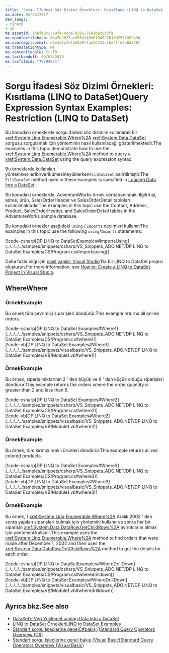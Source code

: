 ```yaml
---
title: 'Sorgu İfadesi Söz Dizimi Örnekleri: Kısıtlama (LINQ to DataSet)'
ms.date: 03/30/2017
dev_langs:
- csharp
- vb
ms.assetid: 1daf42c2-c9f4-4cda-b291-7641b9c6d3fe
ms.openlocfilehash: 04a7b2027ac956d14086f94527b10d253749949d
ms.sourcegitcommit: d2e1dfa7ef2d4e9ffae3d431cf6a4ffd9c8d378f
ms.translationtype: MT
ms.contentlocale: tr-TR
ms.lasthandoff: 09/07/2019
ms.locfileid: "70794671"
---
```

# <a name="query-expression-syntax-examples-restriction-linq-to-dataset"></a><span data-ttu-id="3415d-102">Sorgu İfadesi Söz Dizimi Örnekleri: Kısıtlama (LINQ to DataSet)</span><span class="sxs-lookup"><span data-stu-id="3415d-102">Query Expression Syntax Examples: Restriction (LINQ to DataSet)</span></span>
<span data-ttu-id="3415d-103">Bu konudaki örneklerde sorgu ifadesi söz dizimini kullanarak bir <xref:System.Linq.Enumerable.Where%2A> <xref:System.Data.DataSet> sorgusu sorgulamak için yönteminin nasıl kullanılacağı gösterilmektedir.</span><span class="sxs-lookup"><span data-stu-id="3415d-103">The examples in this topic demonstrate how to use the <xref:System.Linq.Enumerable.Where%2A> method to query a <xref:System.Data.DataSet> using the query expression syntax.</span></span>  
  
 <span data-ttu-id="3415d-104">Bu örneklerde kullanılan [](loading-data-into-a-dataset.md) yöntemiverileribirverikümesineyüklerken`FillDataSet` belirtilmiştir.</span><span class="sxs-lookup"><span data-stu-id="3415d-104">The `FillDataSet` method used in these examples is specified in [Loading Data Into a DataSet](loading-data-into-a-dataset.md).</span></span>  
  
 <span data-ttu-id="3415d-105">Bu konudaki örneklerde, AdventureWorks örnek veritabanındaki Ilgili kişi, adres, ürün, SalesOrderHeader ve SalesOrderDetail tabloları kullanılmaktadır.</span><span class="sxs-lookup"><span data-stu-id="3415d-105">The examples in this topic use the Contact, Address, Product, SalesOrderHeader, and SalesOrderDetail tables in the AdventureWorks sample database.</span></span>  
  
 <span data-ttu-id="3415d-106">Bu konudaki örnekler aşağıdaki `using` / `Imports` deyimleri kullanır:</span><span class="sxs-lookup"><span data-stu-id="3415d-106">The examples in this topic use the following `using`/`Imports` statements:</span></span>  
  
[!code-csharp[DP LINQ to DataSetExamples#ImportsUsing](../../../../samples/snippets/csharp/VS_Snippets_ADO.NET/DP LINQ to DataSet Examples/CS/Program.cs#importsusing)]        
  
 <span data-ttu-id="3415d-107">Daha fazla bilgi için [nasıl yapılır: Visual Studio](how-to-create-a-linq-to-dataset-project-in-vs.md)'Da bir LINQ to DataSet projesi oluşturun.</span><span class="sxs-lookup"><span data-stu-id="3415d-107">For more information, see [How to: Create a LINQ to DataSet Project In Visual Studio](how-to-create-a-linq-to-dataset-project-in-vs.md).</span></span>  
  
## <a name="where"></a><span data-ttu-id="3415d-108">Where</span><span class="sxs-lookup"><span data-stu-id="3415d-108">Where</span></span>  
  
### <a name="example"></a><span data-ttu-id="3415d-109">Örnek</span><span class="sxs-lookup"><span data-stu-id="3415d-109">Example</span></span>  
 <span data-ttu-id="3415d-110">Bu örnek tüm çevrimiçi siparişleri döndürür.</span><span class="sxs-lookup"><span data-stu-id="3415d-110">This example returns all online orders.</span></span>  
  
 [!code-csharp[DP LINQ to DataSet Examples#Where1](../../../../samples/snippets/csharp/VS_Snippets_ADO.NET/DP LINQ to DataSet Examples/CS/Program.cs#where1)]  
 [!code-vb[DP LINQ to DataSet Examples#Where1](../../../../samples/snippets/visualbasic/VS_Snippets_ADO.NET/DP LINQ to DataSet Examples/VB/Module1.vb#where1)]     
  
### <a name="example"></a><span data-ttu-id="3415d-111">Örnek</span><span class="sxs-lookup"><span data-stu-id="3415d-111">Example</span></span>  
 <span data-ttu-id="3415d-112">Bu örnek, sipariş miktarının 2 ' den büyük ve 6 ' dan küçük olduğu siparişleri döndürür.</span><span class="sxs-lookup"><span data-stu-id="3415d-112">This example returns the orders where the order quantity is greater than 2 and less than 6.</span></span>  
  
 [!code-csharp[DP LINQ to DataSet Examples#Where2](../../../../samples/snippets/csharp/VS_Snippets_ADO.NET/DP LINQ to DataSet Examples/CS/Program.cs#where2)]  
 [!code-vb[DP LINQ to DataSet Examples#Where2](../../../../samples/snippets/visualbasic/VS_Snippets_ADO.NET/DP LINQ to DataSet Examples/VB/Module1.vb#where2)]     
  
### <a name="example"></a><span data-ttu-id="3415d-113">Örnek</span><span class="sxs-lookup"><span data-stu-id="3415d-113">Example</span></span>  
 <span data-ttu-id="3415d-114">Bu örnek, tüm kırmızı renkli ürünleri döndürür.</span><span class="sxs-lookup"><span data-stu-id="3415d-114">This example returns all red colored products.</span></span>  
  
 [!code-csharp[DP LINQ to DataSet Examples#Where3](../../../../samples/snippets/csharp/VS_Snippets_ADO.NET/DP LINQ to DataSet Examples/CS/Program.cs#where3)]  
 [!code-vb[DP LINQ to DataSet Examples#Where3](../../../../samples/snippets/visualbasic/VS_Snippets_ADO.NET/DP LINQ to DataSet Examples/VB/Module1.vb#where3)]     
  
### <a name="example"></a><span data-ttu-id="3415d-115">Örnek</span><span class="sxs-lookup"><span data-stu-id="3415d-115">Example</span></span>  
 <span data-ttu-id="3415d-116">Bu örnek, 1 <xref:System.Linq.Enumerable.Where%2A> Aralık 2002 ' den sonra yapılan siparişleri bulmak için yöntemini kullanır ve sonra her bir siparişin <xref:System.Data.DataRow.GetChildRows%2A> ayrıntılarını almak için yöntemini kullanır.</span><span class="sxs-lookup"><span data-stu-id="3415d-116">This example uses the <xref:System.Linq.Enumerable.Where%2A> method to find orders that were made after December 1, 2002 and then uses the <xref:System.Data.DataRow.GetChildRows%2A> method to get the details for each order.</span></span>  
  
 [!code-csharp[DP LINQ to DataSetExamples#WhereDrillDown](../../../../samples/snippets/csharp/VS_Snippets_ADO.NET/DP LINQ to DataSet Examples/CS/Program.cs#wheredrilldown)]       
 [!code-vb[DP LINQ to DataSet Examples#WhereDrillDown](../../../../samples/snippets/visualbasic/VS_Snippets_ADO.NET/DP LINQ to DataSet Examples/VB/Module1.vb#wheredrilldown)]  
  
## <a name="see-also"></a><span data-ttu-id="3415d-117">Ayrıca bkz.</span><span class="sxs-lookup"><span data-stu-id="3415d-117">See also</span></span>

- [<span data-ttu-id="3415d-118">DataSet’e Veri Yükleme</span><span class="sxs-lookup"><span data-stu-id="3415d-118">Loading Data Into a DataSet</span></span>](loading-data-into-a-dataset.md)
- [<span data-ttu-id="3415d-119">LINQ to DataSet Örnekleri</span><span class="sxs-lookup"><span data-stu-id="3415d-119">LINQ to DataSet Examples</span></span>](linq-to-dataset-examples.md)
- [<span data-ttu-id="3415d-120">Standart sorgu Işleçlerine genelC#bakış ()</span><span class="sxs-lookup"><span data-stu-id="3415d-120">Standard Query Operators Overview (C#)</span></span>](../../../csharp/programming-guide/concepts/linq/standard-query-operators-overview.md)
- [<span data-ttu-id="3415d-121">Standart sorgu Işleçlerine genel bakış (Visual Basic)</span><span class="sxs-lookup"><span data-stu-id="3415d-121">Standard Query Operators Overview (Visual Basic)</span></span>](../../../visual-basic/programming-guide/concepts/linq/standard-query-operators-overview.md)
